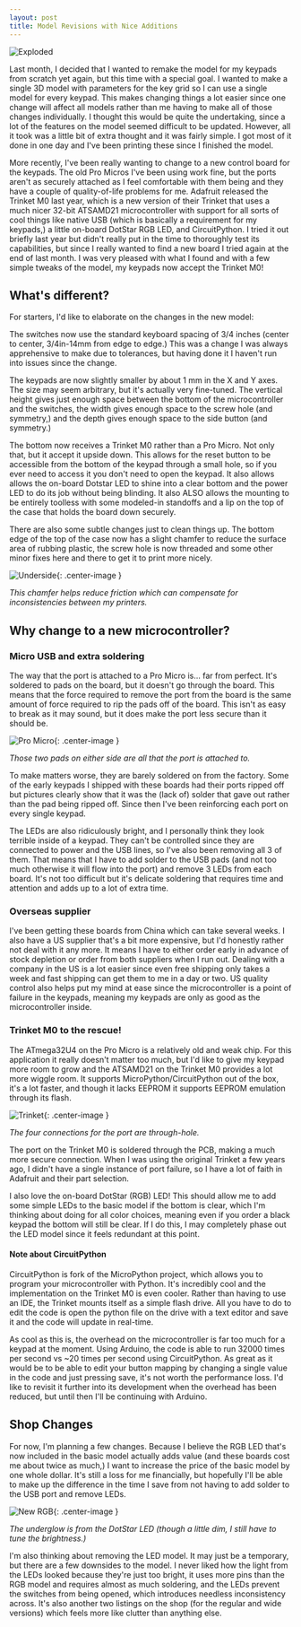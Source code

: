 ```yaml
---
layout: post
title: Model Revisions with Nice Additions
---
```


![Exploded](https://thnikk.github.io/blog/images/explodeme.gif)

Last month, I decided that I wanted to remake the model for my keypads from scratch yet again, but this time with a special goal. I wanted to make a single 3D model with parameters for the key grid so I can use a single model for every keypad. This makes changing things a lot easier since one change will affect all models rather than me having to make all of those changes individually. I thought this would be quite the undertaking, since a lot of the features on the model seemed difficult to be updated. However, all it took was a little bit of extra thought and it was fairly simple. I got most of it done in one day and I've been printing these since I finished the model.

<!--break-->

More recently, I've been really wanting to change to a new control board for the keypads. The old Pro Micros I've been using work fine, but the ports aren't as securely attached as I feel comfortable with them being and they have a couple of quality-of-life problems for me. Adafruit released the Trinket M0 last year, which is a new version of their Trinket that uses a much nicer 32-bit ATSAMD21 microcontroller with support for all sorts of cool things like native USB (which is basically a requirement for my keypads,) a little on-board DotStar RGB LED, and CircuitPython. I tried it out briefly last year but didn't really put in the time to thoroughly test its capabilities, but since I really wanted to find a new board I tried again at the end of last month. I was very pleased with what I found and with a few simple tweaks of the model, my keypads now accept the Trinket M0!

## What's different?

For starters, I'd like to elaborate on the changes in the new model:

The switches now use the standard keyboard spacing of 3/4 inches (center to center, 3/4in-14mm from edge to edge.) This was a change I was always apprehensive to make due to tolerances, but having done it I haven't run into issues since the change.

The keypads are now slightly smaller by about 1 mm in the X and Y axes. The size may seem arbitrary, but it's actually very fine-tuned. The vertical height gives just enough space between the bottom of the microcontroller and the switches, the width gives enough space to the screw hole (and symmetry,) and the depth gives enough space to the side button (and symmetry.)

The bottom now receives a Trinket M0 rather than a Pro Micro. Not only that, but it accept it upside down. This allows for the reset button to be accessible from the bottom of the keypad through a small hole, so if you ever need to access it you don't need to open the keypad. It also allows allows the on-board Dotstar LED to shine into a clear bottom and the power LED to do its job without being blinding. It also ALSO allows the mounting to be entirely toolless with some modeled-in standoffs and a lip on the top of the case that holds the board down securely.

There are also some subtle changes just to clean things up. The bottom edge of the top of the case now has a slight chamfer to reduce the surface area of rubbing plastic, the screw hole is now threaded and some other minor fixes here and there to get it to print more nicely.

![Underside](https://thnikk.github.io/blog/images/underside.png){: .center-image }

_This chamfer helps reduce friction which can compensate for inconsistencies between my printers._

## Why change to a new microcontroller?

### Micro USB and extra soldering

The way that the port is attached to a Pro Micro is... far from perfect. It's soldered to pads on the board, but it doesn't go through the board. This means that the force required to remove the port from the board is the same amount of force required to rip the pads off of the board. This isn't as easy to break as it may sound, but it does make the port less secure than it should be.

![Pro Micro](https://thnikk.github.io/blog/images/promicro.jpg){: .center-image }

_Those two pads on either side are all that the port is attached to._

To make matters worse, they are barely soldered on from the factory. Some of the early keypads I shipped with these boards had their ports ripped off but pictures clearly show that it was the (lack of) solder that gave out rather than the pad being ripped off. Since then I've been reinforcing each port on every single keypad.

The LEDs are also ridiculously bright, and I personally think they look terrible inside of a keypad. They can't be controlled since they are connected to power and the USB lines, so I've also been removing all 3 of them. That means that I have to add solder to the USB pads (and not too much otherwise it will flow into the port) and remove 3 LEDs from each board. It's not too difficult but it's delicate soldering that requires time and attention and adds up to a lot of extra time.

### Overseas supplier

I've been getting these boards from China which can take several weeks. I also have a US supplier that's a bit more expensive, but I'd honestly rather not deal with it any more. It means I have to either order early in advance of stock depletion or order from both suppliers when I run out. Dealing with a company in the US is a lot easier since even free shipping only takes a week and fast shipping can get them to me in a day or two. US quality control also helps put my mind at ease since the microcontroller is a point of failure in the keypads, meaning my keypads are only as good as the microcontroller inside.

### Trinket M0 to the rescue!

The ATmega32U4 on the Pro Micro is a relatively old and weak chip. For this application it really doesn't matter too much, but I'd like to give my keypad more room to grow and the ATSAMD21 on the Trinket M0 provides a lot more wiggle room. It supports MicroPython/CircuitPython out of the box, it's a lot faster, and though it lacks EEPROM it supports EEPROM emulation through its flash.

![Trinket](https://thnikk.github.io/blog/images/trinket.jpg){: .center-image }

_The four connections for the port are through-hole._

The port on the Trinket M0 is soldered through the PCB, making a much more secure connection. When I was using the original Trinket a few years ago, I didn't have a single instance of port failure, so I have a lot of faith in Adafruit and their part selection.

I also love the on-board DotStar (RGB) LED! This should allow me to add some simple LEDs to the basic model if the bottom is clear, which I'm thinking about doing for all color choices, meaning even if you order a black keypad the bottom will still be clear. If I do this, I may completely phase out the LED model since it feels redundant at this point.

#### Note about CircuitPython

CircuitPython is fork of the MicroPython project, which allows you to program your microcontroller with Python. It's incredibly cool and the implementation on the Trinket M0 is even cooler. Rather than having to use an IDE, the Trinket mounts itself as a simple flash drive. All you have to do to edit the code is open the python file on the drive with a text editor and save it and the code will update in real-time.

As cool as this is, the overhead on the microcontroller is far too much for a keypad at the moment. Using Arduino, the code is able to run 32000 times per second vs ~20 times per second using CircuitPython. As great as it would be to be able to edit your button mapping by changing a single value in the code and just pressing save, it's not worth the performance loss. I'd like to revisit it further into its development when the overhead has been reduced, but until then I'll be continuing with Arduino.


## Shop Changes

For now, I'm planning a few changes. Because I believe the RGB LED that's now included in the basic model actually adds value (and these boards cost me about twice as much,) I want to increase the price of the basic model by one whole dollar. It's still a loss for me financially, but hopefully I'll be able to make up the difference in the time I save from not having to add solder to the USB port and remove LEDs.

![New RGB](https://thnikk.github.io/blog/images/2krgb.jpg){: .center-image }

_The underglow is from the DotStar LED (though a little dim, I still have to tune the brightness.)_

I'm also thinking about removing the LED model. It may just be a temporary, but there are a few downsides to the model. I never liked how the light from the LEDs looked because they're just too bright, it uses more pins than the RGB model and requires almost as much soldering, and the LEDs prevent the switches from being opened, which introduces needless inconsistency across. It's also another two listings on the shop (for the regular and wide versions) which feels more like clutter than anything else.
